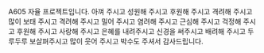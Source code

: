 A605 자율 프로젝트입니다. 
아껴 주시고 
성원해 주시고 
후원해 주시고 
격려해 주시고 
많이 보태 주시고 
격려해 주시고
밀어 주시고 
염려해 주시고 
근심해 주시고 
걱정해 주시고
후원해 주시고
사랑해 주시고 
은혜를 내려주시고 
신경을 써주시고 
배려해 주시고 
두루두루 보살펴주시고 
많이 웃어 주시고
박수도 주셔서 감사드립니다.
